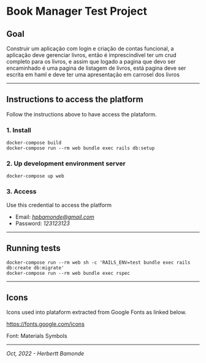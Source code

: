 # Book Manager Test Project

## Goal

Construir um aplicação com login e criação de contas funcional,
a aplicação deve gerenciar livros, então é imprescindível ter um crud completo para os livros,
e assim que logado a pagina que devo ser encaminhado é uma pagina de listagem de livros, está pagina deve ser escrita em haml e deve ter uma apresentação em carrosel dos livros

- - - -

## Instructions to access the platform

Follow the instructions above to have access the plataform.
### 1. Install
```
docker-compose build
docker-compose run --rm web bundle exec rails db:setup
```

### 2. Up development environment server
```
docker-compose up web
```

### 3. Access

Use this credential to access the platform

* Email: *hpbamonde@gmail.com*
* Password: *123123123*

- - - -

## Running tests
```
docker-compose run --rm web sh -c 'RAILS_ENV=test bundle exec rails db:create db:migrate'
docker-compose run --rm web bundle exec rspec
```

- - - -

## Icons

Icons used into plataform extracted from Google Fonts as linked below.

https://fonts.google.com/icons

Font: Materials Symbols

- - - -

*Oct, 2022 - Herbertt Bamonde*
